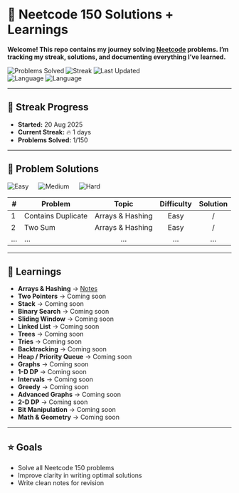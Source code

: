 # 🚀 Neetcode 150 Solutions + Learnings  

**Welcome! This repo contains my journey solving [Neetcode](https://neetcode.io/) problems.  I’m tracking my streak, solutions, and documenting everything I’ve learned.**

![Problems Solved](https://img.shields.io/badge/Solved-1%2F150-brightgreen?style=for-the-badge) ![Streak](https://img.shields.io/badge/Streak-1%20days-orange?style=for-the-badge) ![Last Updated](https://img.shields.io/badge/Last%20Updated-20%20Aug%202025-success?style=for-the-badge) <br>
![Language](https://img.shields.io/badge/Language-Python-blue?style=for-the-badge&logo=python) ![Language](https://img.shields.io/badge/Language-C-%23A8B9CC?style=for-the-badge&logo=c)


---

## 📅 Streak Progress  

- **Started:** 20 Aug 2025  
- **Current Streak:** 🔥 1 days  
- **Problems Solved:** 1/150  

---

## 📂 Problem Solutions  

![Easy](https://img.shields.io/badge/Easy-1-green) &emsp; ![Medium](https://img.shields.io/badge/Medium-0-yellow) &emsp; ![Hard](https://img.shields.io/badge/Hard-0-red)


| # | Problem | Topic | Difficulty | Solution |
|---|----------|:--------:|:-------------:|:-----------:|
| 1 | Contains Duplicate | Arrays & Hashing | Easy | [<img src="https://cdn.jsdelivr.net/gh/devicons/devicon/icons/python/python-original.svg" width="15" height="15"/>](problems/arrays_n_hashing/contains_duplicate.py) / [<img src="https://cdn.jsdelivr.net/gh/devicons/devicon/icons/c/c-original.svg" width="15" height="15"/>](problems/arrays_n_hashing/contains_duplicate.c) |
| 2 | Two Sum | Arrays & Hashing | Easy | [<img src="https://cdn.jsdelivr.net/gh/devicons/devicon/icons/python/python-original.svg" width="15" height="15"/>](problems/arrays_n_hashing/two_sum.py) / [<img src="https://cdn.jsdelivr.net/gh/devicons/devicon/icons/c/c-original.svg" width="15" height="15"/>](problems/arrays_n_hashing/two_sum.c) |
| … | … | … | … | … |

---

## 📝 Learnings  

- **Arrays & Hashing** → [Notes](learnings/arrays_n_hashing.md)  
- **Two Pointers** → Coming soon  
- **Stack** → Coming soon
- **Binary Search** → Coming soon  
- **Sliding Window** → Coming soon  
- **Linked List** → Coming soon  
- **Trees** → Coming soon  
- **Tries** → Coming soon  
- **Backtracking** → Coming soon  
- **Heap / Priority Queue** → Coming soon  
- **Graphs** → Coming soon  
- **1-D DP** → Coming soon  
- **Intervals** → Coming soon  
- **Greedy** → Coming soon  
- **Advanced Graphs** → Coming soon  
- **2-D DP** → Coming soon  
- **Bit Manipulation** → Coming soon  
- **Math & Geometry** → Coming soon  

---

## ⭐ Goals  

- Solve all Neetcode 150 problems  
- Improve clarity in writing optimal solutions  
- Write clean notes for revision  
